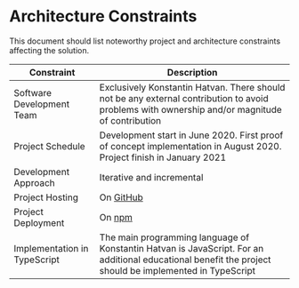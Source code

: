 # Architecture Constraints

This document should list noteworthy project and architecture constraints affecting the solution.

| Constraint                   | Description                                                                                                                                             |
| ---------------------------- | ------------------------------------------------------------------------------------------------------------------------------------------------------- |
| Software Development Team    | Exclusively Konstantin Hatvan. There should not be any external contribution to avoid problems with ownership and/or magnitude of contribution          |
| Project Schedule             | Development start in June 2020. First proof of concept implementation in August 2020. Project finish in January 2021                                    |
| Development Approach         | Iterative and incremental                                                                                                                               |
| Project Hosting              | On [GitHub](https://github.com/konstantin-hatvan/traceability-tool)                                                                                     |
| Project Deployment           | On [npm](https://www.npmjs.com/package/tracey-cli)                                                                                                      |
| Implementation in TypeScript | The main programming language of Konstantin Hatvan is JavaScript. For an additional educational benefit the project should be implemented in TypeScript |
